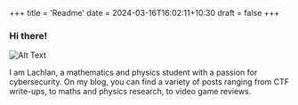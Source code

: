 +++
title = 'Readme'
date = 2024-03-16T16:02:11+10:30
draft = false
+++
### Hi there!
![Alt Text](https://media1.tenor.com/m/UFzN4nLjULEAAAAd/cache-cache-cat-side.gif)


I am Lachlan,
a mathematics and physics student with a passion for cybersecurity. On my blog, you can find a variety of posts ranging from CTF write-ups, to maths and physics research, to video game reviews.

